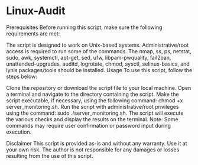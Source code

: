 # Linux-Audit

Prerequisites
Before running this script, make sure the following requirements are met:

The script is designed to work on Unix-based systems.
Administrative/root access is required to run some of the commands.
The nmap, ss, ps, netstat, sudo, awk, systemctl, apt-get, sed, ufw, libpam-pwquality, fail2ban, unattended-upgrades, auditd, logrotate, chmod, sysctl, selinux-basics, and lynis packages/tools should be installed.
Usage
To use this script, follow the steps below:

Clone the repository or download the script file to your local machine.
Open a terminal and navigate to the directory containing the script.
Make the script executable, if necessary, using the following command: chmod +x server_monitoring.sh.
Run the script with administrative/root privileges using the command: sudo ./server_monitoring.sh.
The script will execute the various checks and display the results on the terminal.
Note: Some commands may require user confirmation or password input during execution.

Disclaimer
This script is provided as-is and without any warranty. Use it at your own risk. The author is not responsible for any damages or losses resulting from the use of this script.
